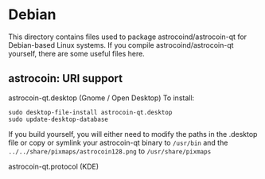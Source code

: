 
Debian
====================
This directory contains files used to package astrocoind/astrocoin-qt
for Debian-based Linux systems. If you compile astrocoind/astrocoin-qt yourself, there are some useful files here.

## astrocoin: URI support ##


astrocoin-qt.desktop  (Gnome / Open Desktop)
To install:

	sudo desktop-file-install astrocoin-qt.desktop
	sudo update-desktop-database

If you build yourself, you will either need to modify the paths in
the .desktop file or copy or symlink your astrocoin-qt binary to `/usr/bin`
and the `../../share/pixmaps/astrocoin128.png` to `/usr/share/pixmaps`

astrocoin-qt.protocol (KDE)

